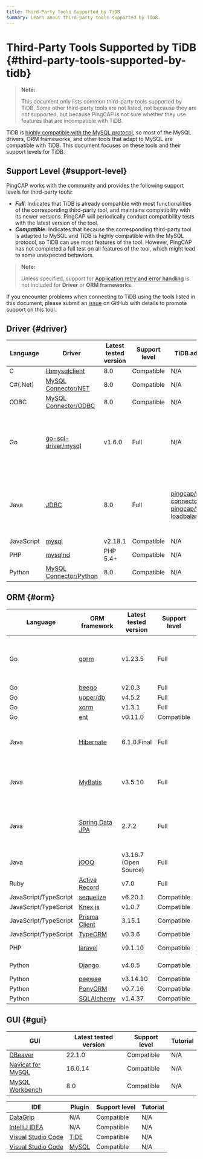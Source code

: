 ```yaml
---
title: Third-Party Tools Supported by TiDB
summary: Learn about third-party tools supported by TiDB.
---
```


# Third-Party Tools Supported by TiDB {#third-party-tools-supported-by-tidb}

> **Note:**
>
> This document only lists common third-party tools supported by TiDB. Some other third-party tools are not listed, not because they are not supported, but because PingCAP is not sure whether they use features that are incompatible with TiDB.

TiDB is [highly compatible with the MySQL protocol](/mysql-compatibility.md), so most of the MySQL drivers, ORM frameworks, and other tools that adapt to MySQL are compatible with TiDB. This document focuses on these tools and their support levels for TiDB.

## Support Level {#support-level}

PingCAP works with the community and provides the following support levels for third-party tools:

-   ***Full***: Indicates that TiDB is already compatible with most functionalities of the corresponding third-party tool, and maintains compatibility with its newer versions. PingCAP will periodically conduct compatibility tests with the latest version of the tool.
-   ***Compatible***: Indicates that because the corresponding third-party tool is adapted to MySQL and TiDB is highly compatible with the MySQL protocol, so TiDB can use most features of the tool. However, PingCAP has not completed a full test on all features of the tool, which might lead to some unexpected behaviors.

> **Note:**
>
> Unless specified, support for [Application retry and error handling](/develop/dev-guide-transaction-troubleshoot.md#application-retry-and-error-handling) is not included for **Driver** or <strong>ORM frameworks</strong>.

If you encounter problems when connecting to TiDB using the tools listed in this document, please submit an [issue](https://github.com/pingcap/tidb/issues/new?assignees=&#x26;labels=type%2Fquestion&#x26;template=general-question.md) on GitHub with details to promote support on this tool.

## Driver {#driver}

| Language   | Driver                                                                           | Latest tested version | Support level | TiDB adapter                                                                                                                                                                   | Tutorial                                                                                        |
| ---------- | -------------------------------------------------------------------------------- | --------------------- | ------------- | ------------------------------------------------------------------------------------------------------------------------------------------------------------------------------ | ----------------------------------------------------------------------------------------------- |
| C          | [libmysqlclient](https://dev.mysql.com/doc/c-api/8.0/en/c-api-introduction.html) | 8.0                   | Compatible    | N/A                                                                                                                                                                            | N/A                                                                                             |
| C#(.Net)   | [MySQL Connector/NET](https://downloads.mysql.com/archives/c-net/)               | 8.0                   | Compatible    | N/A                                                                                                                                                                            | N/A                                                                                             |
| ODBC       | [MySQL Connector/ODBC](https://downloads.mysql.com/archives/c-odbc/)             | 8.0                   | Compatible    | N/A                                                                                                                                                                            | N/A                                                                                             |
| Go         | [go-sql-driver/mysql](https://github.com/go-sql-driver/mysql)                    | v1.6.0                | Full          | N/A                                                                                                                                                                            | [Build a Simple CRUD App with TiDB and Golang](/develop/dev-guide-sample-application-golang.md) |
| Java       | [JDBC](https://dev.mysql.com/downloads/connector/j/)                             | 8.0                   | Full          | [pingcap/mysql-connector-j](/develop/dev-guide-choose-driver-or-orm.md#java-drivers) <br/> [pingcap/tidb-loadbalance](/develop/dev-guide-choose-driver-or-orm.md#java-drivers) | [Build a Simple CRUD App with TiDB and Java](/develop/dev-guide-sample-application-java.md)     |
| JavaScript | [mysql](https://github.com/mysqljs/mysql)                                        | v2.18.1               | Compatible    | N/A                                                                                                                                                                            | N/A                                                                                             |
| PHP        | [mysqlnd](https://dev.mysql.com/downloads/connector/php-mysqlnd/)                | PHP 5.4+              | Compatible    | N/A                                                                                                                                                                            | N/A                                                                                             |
| Python     | [MySQL Connector/Python](https://downloads.mysql.com/archives/c-python/)         | 8.0                   | Compatible    | N/A                                                                                                                                                                            | N/A                                                                                             |

## ORM {#orm}

| Language              | ORM framework                                                             | Latest tested version | Support level | TiDB adapter                                           | Tutorial                                                                                           |
| --------------------- | ------------------------------------------------------------------------- | --------------------- | ------------- | ------------------------------------------------------ | -------------------------------------------------------------------------------------------------- |
| Go                    | [gorm](https://github.com/go-gorm/gorm)                                   | v1.23.5               | Full          | N/A                                                    | [Build a Simple CRUD App with TiDB and Golang](/develop/dev-guide-sample-application-golang.md)    |
| Go                    | [beego](https://github.com/beego/beego)                                   | v2.0.3                | Full          | N/A                                                    | N/A                                                                                                |
| Go                    | [upper/db](https://github.com/upper/db)                                   | v4.5.2                | Full          | N/A                                                    | N/A                                                                                                |
| Go                    | [xorm](https://gitea.com/xorm/xorm)                                       | v1.3.1                | Full          | N/A                                                    | N/A                                                                                                |
| Go                    | [ent](https://github.com/ent/ent)                                         | v0.11.0               | Compatible    | N/A                                                    | N/A                                                                                                |
| Java                  | [Hibernate](https://hibernate.org/orm/)                                   | 6.1.0.Final           | Full          | N/A                                                    | [Build a Simple CRUD App with TiDB and Java](/develop/dev-guide-sample-application-java.md)        |
| Java                  | [MyBatis](https://mybatis.org/mybatis-3/)                                 | v3.5.10               | Full          | N/A                                                    | [Build a Simple CRUD App with TiDB and Java](/develop/dev-guide-sample-application-java.md)        |
| Java                  | [Spring Data JPA](https://spring.io/projects/spring-data-jpa/)            | 2.7.2                 | Full          | N/A                                                    | [Build a TiDB Application Using Spring Boot](/develop/dev-guide-sample-application-spring-boot.md) |
| Java                  | [jOOQ](https://github.com/jOOQ/jOOQ)                                      | v3.16.7 (Open Source) | Full          | N/A                                                    | N/A                                                                                                |
| Ruby                  | [Active Record](https://guides.rubyonrails.org/active_record_basics.html) | v7.0                  | Full          | N/A                                                    | N/A                                                                                                |
| JavaScript/TypeScript | [sequelize](https://www.npmjs.com/package/sequelize)                      | v6.20.1               | Compatible    | N/A                                                    | N/A                                                                                                |
| JavaScript/TypeScript | [Knex.js](https://knexjs.org/)                                            | v1.0.7                | Compatible    | N/A                                                    | N/A                                                                                                |
| JavaScript/TypeScript | [Prisma Client](https://www.prisma.io/)                                   | 3.15.1                | Compatible    | N/A                                                    | N/A                                                                                                |
| JavaScript/TypeScript | [TypeORM](https://www.npmjs.com/package/typeorm)                          | v0.3.6                | Compatible    | N/A                                                    | N/A                                                                                                |
| PHP                   | [laravel](https://laravel.com/)                                           | v9.1.10               | Compatible    | [laravel-tidb](https://github.com/colopl/laravel-tidb) | N/A                                                                                                |
| Python                | [Django](https://pypi.org/project/Django/)                                | v4.0.5                | Compatible    | [django-tidb](https://github.com/pingcap/django-tidb)  | N/A                                                                                                |
| Python                | [peewee](https://github.com/coleifer/peewee/)                             | v3.14.10              | Compatible    | N/A                                                    | N/A                                                                                                |
| Python                | [PonyORM](https://ponyorm.org/)                                           | v0.7.16               | Compatible    | N/A                                                    | N/A                                                                                                |
| Python                | [SQLAlchemy](https://www.sqlalchemy.org/)                                 | v1.4.37               | Compatible    | N/A                                                    | N/A                                                                                                |

## GUI {#gui}

| GUI                                                          | Latest tested version | Support level | Tutorial |
| ------------------------------------------------------------ | --------------------- | ------------- | -------- |
| [DBeaver](https://dbeaver.io/)                               | 22.1.0                | Compatible    | N/A      |
| [Navicat for MySQL](https://www.navicat.com/)                | 16.0.14               | Compatible    | N/A      |
| [MySQL Workbench](https://www.mysql.com/products/workbench/) | 8.0                   | Compatible    | N/A      |

| IDE                                                  | Plugin                                                                                  | Support level | Tutorial |
| ---------------------------------------------------- | --------------------------------------------------------------------------------------- | ------------- | -------- |
| [DataGrip](https://www.jetbrains.com/datagrip/)      | N/A                                                                                     | Compatible    | N/A      |
| [IntelliJ IDEA](https://www.jetbrains.com/idea/)     | N/A                                                                                     | Compatible    | N/A      |
| [Visual Studio Code](https://code.visualstudio.com/) | [TiDE](https://marketplace.visualstudio.com/items?itemName=dragonly.ticode)             | Compatible    | N/A      |
| [Visual Studio Code](https://code.visualstudio.com/) | [MySQL](https://marketplace.visualstudio.com/items?itemName=formulahendry.vscode-mysql) | Compatible    | N/A      |
